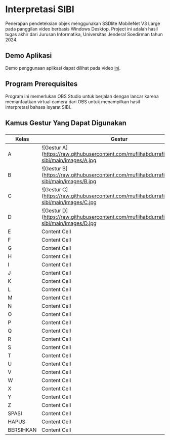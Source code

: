 # Interpretasi SIBI
Penerapan pendeteksian objek menggunakan SSDlite MobileNet V3 Large pada panggilan video berbasis Windows Desktop. Project ini adalah hasil tugas akhir dari Jurusan Informatika, Universitas Jenderal Soedirman tahun 2024.

## Demo Aplikasi
Demo penggunaan aplikasi dapat dilihat pada video <a href="">ini</a>.

## Program Prerequisites
Program ini memerlukan OBS Studio untuk berjalan dengan lancar karena memanfaatkan virtual camera dari OBS untuk menampilkan hasil interpretasi bahasa isyarat SIBI.

## Kamus Gestur Yang Dapat Digunakan
###

| Kelas  | Gestur |
| ------------- | ------------- |
| A  | ![Gestur A](https://raw.githubusercontent.com/muflihabdurrafi/interpretasi-sibi/main/images/A.jpg | width=100)
| B  | ![Gestur B](https://raw.githubusercontent.com/muflihabdurrafi/interpretasi-sibi/main/images/B.jpg | width=100)
| C  | ![Gestur C](https://raw.githubusercontent.com/muflihabdurrafi/interpretasi-sibi/main/images/C.jpg | width=100)
| D  | ![Gestur D](https://raw.githubusercontent.com/muflihabdurrafi/interpretasi-sibi/main/images/D.jpg | width=100)
| E  | Content Cell  |
| F  | Content Cell  |
| G  | Content Cell  |
| H  | Content Cell  |
| I  | Content Cell  |
| J  | Content Cell  |
| K  | Content Cell  |
| L  | Content Cell  |
| M  | Content Cell  |
| N  | Content Cell  |
| O  | Content Cell  |
| P  | Content Cell  |
| Q  | Content Cell  |
| R  | Content Cell  |
| S  | Content Cell  |
| T  | Content Cell  |
| U  | Content Cell  |
| V  | Content Cell  |
| W  | Content Cell  |
| X  | Content Cell  |
| Y  | Content Cell  |
| Z  | Content Cell  |
| SPASI  | Content Cell  |
| HAPUS  | Content Cell  |
| BERSIHKAN  | Content Cell  |

##

